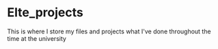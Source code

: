 # Elte_projects
This is where I store my files and projects what I've done throughout the time at the university
